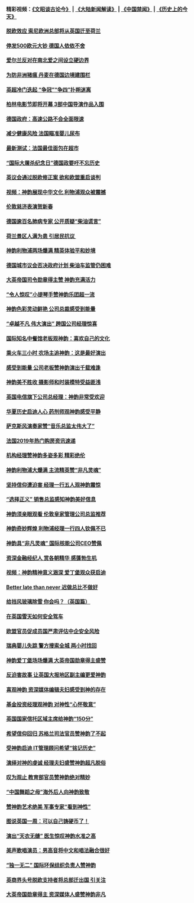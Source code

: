 #### 精彩视频：[《文昭谈古论今》](https://github.com/gfw-breaker/wenzhao) | [《大陆新闻解读》](https://github.com/gfw-breaker/ntdtv-comedy) | [《中国禁闻》](https://github.com/gfw-breaker/ntdtv-news) | [《历史上的今天》](https://github.com/gfw-breaker/today-in-history) 

#### [脱欧效应 索尼欧洲总部将从英国迁至荷兰](../pages/nsc974/n11015209.md?t=01312131) 

#### [停发500欧元大钞 德国人依依不舍](../pages/nsc974/n11015417.md?t=01312131) 

#### [爱尔兰反对在南北爱之间设立硬边界](../pages/nsc974/n11015382.md?t=01312131) 

#### [为防非洲猪瘟 丹麦在德国边境建围栏](../pages/nsc974/n11014368.md?t=01312131) 

#### [英超冷门迭起 “争冠”“争四”扑朔迷离](../pages/nsc974/n11014053.md?t=01312131) 

#### [柏林电影节即将开幕 3部中国导演作品入围](../pages/nsc974/n11013824.md?t=01312131) 

#### [德国政府：高速公路不会全面限速](../pages/nsc974/n11013841.md?t=01312131) 

#### [减少健康风险 法国瞄准婴儿尿布](../pages/nsc974/n11012630.md?t=01312131) 

#### [最新测试：法国最佳面包在超市](../pages/nsc974/n11012842.md?t=01312131) 

#### [“国际大屠杀纪念日”德国政要吁不忘历史](../pages/nsc974/n11012513.md?t=01312131) 

#### [英议会通过脱欧修正案 欲和欧盟重启谈判](../pages/nsc974/n11011622.md?t=01312131) 

#### [视频：神韵展现中华文化 利物浦观众被震撼](../pages/nsc974/n11011005.md?t=01312131) 

#### [伦敦慈济表演贺新春](../pages/nsc974/n11011139.md?t=01312131) 

#### [德国逾百名肺病专家 公开质疑“柴油谎言”](../pages/nsc974/n11010325.md?t=01312131) 

#### [荷兰景区人满为患 引居民抗议 ](../pages/nsc974/n11010747.md?t=01312131) 

#### [神韵利物浦两场爆满 精英体验平和妙境](../pages/nsc974/n11010417.md?t=01312131) 

#### [德国城市议会否决政府计划 柴油车监管仍困难](../pages/nsc974/n11010716.md?t=01312131) 

#### [大英帝国司令勋章得主赞 神韵充满活力](../pages/nsc974/n11009434.md?t=01312131) 

#### [“令人惊叹”小提琴手赞神韵乐团超一流](../pages/nsc974/n11009535.md?t=01312131) 

#### [神韵色彩灵动鲜艳 公司总裁感受到能量](../pages/nsc974/n11009391.md?t=01312131) 

#### [“卓越不凡 伟大演出” 跨国公司经理惊喜](../pages/nsc974/n11009359.md?t=01312131) 

#### [国际知名中餐馆老板观神韵：喜欢自己的文化](../pages/nsc974/n11009314.md?t=01312131) 

#### [乘火车三小时 农场主追神韵：这是最好演出](../pages/nsc974/n11009299.md?t=01312131) 

#### [感受到能量 公司老板赞神韵演出千载难逢](../pages/nsc974/n11009226.md?t=01312131) 

#### [神韵美不胜收 摄影师和时装模特受益匪浅](../pages/nsc974/n11009171.md?t=01312131) 

#### [英国电信旗下公司总经理：神韵非常受欢迎](../pages/nsc974/n11008992.md?t=01312131) 

#### [华夏历史启迪人心 药剂师观神韵感受平静](../pages/nsc974/n11007232.md?t=01312131) 

#### [萨克斯风演奏家赞“音乐总监太伟大了”](../pages/nsc974/n11007174.md?t=01312131) 

#### [法国2019年热门购房资讯速递](../pages/nsc974/n10947033.md?t=01312131) 

#### [机构经理赞神韵多姿多彩 精彩绝伦](../pages/nsc974/n11006484.md?t=01312131) 

#### [神韵利物浦大爆满 主流精英赞“非凡灵魂”](../pages/nsc974/n11006697.md?t=01312131) 

#### [坚持信仰遭迫害 经理一行五人观神韵震惊](../pages/nsc974/n11006523.md?t=01312131) 

#### [“选择正义” 销售总监感知神韵美好信息](../pages/nsc974/n11006437.md?t=01312131) 

#### [神韵须亲眼观看 伦敦皇家管理公司总监推荐](../pages/nsc974/n11006402.md?t=01312131) 

#### [神韵奇妙辉煌 利物浦经理一行四人钦佩不已](../pages/nsc974/n11006397.md?t=01312131) 

#### [神韵具“非凡灵魂” 国际核能公司CEO赞佩](../pages/nsc974/n11006353.md?t=01312131) 

#### [资深金融经纪人 赏各朝精华 感蓬勃生机](../pages/nsc974/n11006347.md?t=01312131) 

#### [视频：神韵精神意义涵深 爱丁堡观众获启迪](../pages/nsc974/n11004622.md?t=01312131) 

#### [Better late than never 迟做总比不做好](../pages/nsc974/n11004768.md?t=01312131) 

#### [给挡风玻璃除雪 你会吗？（英国篇）](../pages/nsc974/n11004765.md?t=01312131) 

#### [在英国雪天如何安全驾车](../pages/nsc974/n11004758.md?t=01312131) 

#### [欧盟官员促成员国严肃评估中企安全风险](../pages/nsc974/n11004719.md?t=01312131) 

#### [瑞典婴儿失踪 警方搜索全城 两小时找回](../pages/nsc974/n11004065.md?t=01312131) 

#### [神韵爱丁堡场场爆满 大英帝国勋章得主盛赞](../pages/nsc974/n11003114.md?t=01312131) 

#### [反迫害故事 让英国大报地区副主编更爱神韵](../pages/nsc974/n11003184.md?t=01312131) 

#### [喜观神韵 资深媒体编辑夫妇感受到神的存在](../pages/nsc974/n11003116.md?t=01312131) 

#### [基金投资经理观神韵 对神性“心怀敬意”](../pages/nsc974/n11003069.md?t=01312131) 

#### [英国国家信托区域主席给神韵“150分”](../pages/nsc974/n11003048.md?t=01312131) 

#### [希望信仰回归 苏格兰司法官员赞神韵了不起](../pages/nsc974/n11003060.md?t=01312131) 

#### [受神韵启迪 IT管理顾问希望“铭记历史”](../pages/nsc974/n11003055.md?t=01312131) 

#### [演绎对神的虔诚 经理夫妇盛赞神韵超凡脱俗](../pages/nsc974/n11003014.md?t=01312131) 

#### [叹为观止 教育部官员赞神韵绝对精妙](../pages/nsc974/n11003000.md?t=01312131) 

#### [“中国舞蹈之母”海外后人向神韵致敬](../pages/nsc974/n11002983.md?t=01312131) 

#### [赞神韵艺术绝美 军事专家“看到神性”](../pages/nsc974/n11002960.md?t=01312131) 

#### [图说英国一周：可以自己铸硬币了！](../pages/nsc974/n11002835.md?t=01312131) 

#### [演出“天衣无缝” 医生惊叹神韵水准之高](../pages/nsc974/n11002806.md?t=01312131) 

#### [美声歌唱演员：男高音将中文和唱法融合很好](../pages/nsc974/n11002784.md?t=01312131) 

#### [“独一无二” 国际环保组织负责人赞神韵](../pages/nsc974/n11002679.md?t=01312131) 

#### [英商界头号脱欧支持者将总部迁出国 引关注](../pages/nsc974/n11002435.md?t=01312131) 

#### [大英帝国勋章得主 资深媒体人盛赞神韵非凡](../pages/nsc974/n11002544.md?t=01312131) 

